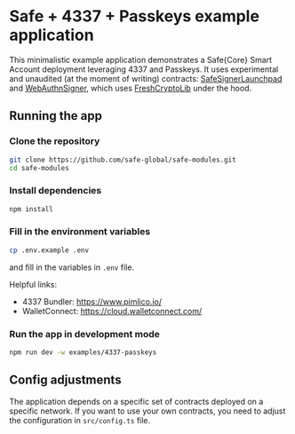 # Safe + 4337 + Passkeys example application

This minimalistic example application demonstrates a Safe{Core} Smart Account deployment leveraging 4337 and Passkeys. It uses experimental and unaudited (at the moment of writing) contracts: [SafeSignerLaunchpad](https://github.com/safe-global/safe-modules/blob/959b0d3b420ce6d7d15811363e4b8fcc4640ae32/modules/4337/contracts/experimental/SafeSignerLaunchpad.sol) and [WebAuthnSigner](https://github.com/safe-global/safe-modules/blob/main/modules/4337/contracts/experimental/WebAuthnSigner.sol), which uses [FreshCryptoLib](https://github.com/rdubois-crypto/FreshCryptoLib/) under the hood.

## Running the app

### Clone the repository

```bash
git clone https://github.com/safe-global/safe-modules.git
cd safe-modules
```

### Install dependencies

```bash
npm install
```

### Fill in the environment variables

```bash
cp .env.example .env
```

and fill in the variables in `.env` file.

Helpful links:

- 4337 Bundler: https://www.pimlico.io/
- WalletConnect: https://cloud.walletconnect.com/

### Run the app in development mode

```bash
npm run dev -w examples/4337-passkeys
```

## Config adjustments

The application depends on a specific set of contracts deployed on a specific network. If you want to use your own contracts, you need to adjust the configuration in `src/config.ts` file.
